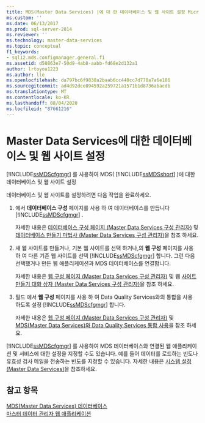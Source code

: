 ```yaml
---
title: MDS(Master Data Services) |에 대 한 데이터베이스 및 웹 사이트 설정 Microsoft Docs
ms.custom: ''
ms.date: 06/13/2017
ms.prod: sql-server-2014
ms.reviewer: ''
ms.technology: master-data-services
ms.topic: conceptual
f1_keywords:
- sql12.mds.configmanager.general.f1
ms.assetid: d50863e7-50d9-4ab8-aabb-fd68e2d132a1
author: lrtoyou1223
ms.author: lle
ms.openlocfilehash: da797bc6f9838a2baab6cc440cc7d778a7a6e186
ms.sourcegitcommit: ad4d92dce894592a259721a1571b1d8736abacdb
ms.translationtype: MT
ms.contentlocale: ko-KR
ms.lasthandoff: 08/04/2020
ms.locfileid: "87661216"
---
```

# <a name="set-up-the-database-and-website-for-master-data-services"></a>Master Data Services에 대한 데이터베이스 및 웹 사이트 설정
  [!INCLUDE[ssMDScfgmgr](../includes/ssmdscfgmgr-md.md)] 를 사용하여 MDS( [!INCLUDE[ssMDSshort](../includes/ssmdsshort-md.md)] )에 대한 데이터베이스 및 웹 사이트 설정  
  
 데이터베이스 및 웹 사이트를 설정하려면 다음 작업을 완료하세요.  
  
1.  에서 **데이터베이스 구성** 페이지를 사용 하 여 데이터베이스를 만듭니다 [!INCLUDE[ssMDScfgmgr](../includes/ssmdscfgmgr-md.md)] .  
  
     자세한 내용은 [데이터베이스 구성 페이지 &#40;Master Data Services 구성 관리자&#41;](../../2014/master-data-services/database-configuration-page-master-data-services-configuration-manager.md) 및 [데이터베이스 만들기 마법사 &#40;Master Data Services 구성 관리자&#41;](../../2014/master-data-services/create-database-wizard-master-data-services-configuration-manager.md)을 참조 하세요.  
  
2.  새 웹 사이트를 만들거나, 기본 웹 사이트를 선택 하거나,의 **웹 구성** 페이지를 사용 하 여 다른 기존 웹 사이트를 선택 [!INCLUDE[ssMDScfgmgr](../includes/ssmdscfgmgr-md.md)] 합니다. 그런 다음 선택했거나 만든 웹 애플리케이션과 MDS 데이터베이스를 연결합니다.  
  
     자세한 내용은 [웹 구성 페이지 &#40;Master Data Services 구성 관리자&#41;](../../2014/master-data-services/web-configuration-page-master-data-services-configuration-manager.md) 및 웹 [사이트 만들기 대화 상자 &#40;Master Data Services 구성 관리자&#41;](../../2014/master-data-services/create-website-dialog-box-master-data-services-configuration-manager.md)을 참조 하세요.  
  
3.  필드 에서 **웹 구성** 페이지를 사용 하 여 Data Quality Services와의 통합을 사용 하도록 설정 [!INCLUDE[ssMDScfgmgr](../includes/ssmdscfgmgr-md.md)] 합니다.  
  
     자세한 내용은 [웹 구성 페이지 &#40;Master Data Services 구성 관리자&#41;](../../2014/master-data-services/web-configuration-page-master-data-services-configuration-manager.md) 및 [MDS(Master Data Services)와 Data Quality Services 통합 사용](install-windows/enable-data-quality-services-integration-with-master-data-services.md)을 참조 하세요.  
  
 [!INCLUDE[ssMDScfgmgr](../includes/ssmdscfgmgr-md.md)] 를 사용하여 MDS 데이터베이스와 연결된 웹 애플리케이션 및 서비스에 대한 설정을 지정할 수도 있습니다. 예를 들어 데이터를 로드하는 빈도나 유효성 검사 메일을 전송하는 빈도를 지정할 수 있습니다. 자세한 내용은 [시스템 설정&#40;Master Data Services&#41;](../../2014/master-data-services/system-settings-master-data-services.md)을 참조하세요.  
  
## <a name="see-also"></a>참고 항목  
 [MDS(Master Data Services) 데이터베이스](../../2014/master-data-services/master-data-services-database.md)   
 [마스터 데이터 관리자 웹 애플리케이션](../../2014/master-data-services/master-data-manager-web-application.md)  
  
  
